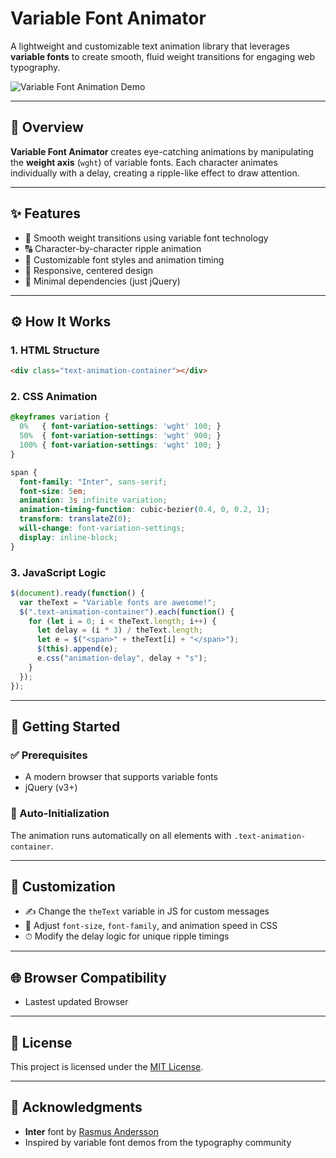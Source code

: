 # Variable Font Animator

A lightweight and customizable text animation library that leverages **variable fonts** to create smooth, fluid weight transitions for engaging web typography.

![Variable Font Animation Demo](demo-animation.gif)

---

## 🚀 Overview

**Variable Font Animator** creates eye-catching animations by manipulating the **weight axis** (`wght`) of variable fonts. Each character animates individually with a delay, creating a ripple-like effect to draw attention.

---

## ✨ Features

- 🎯 Smooth weight transitions using variable font technology
- 🔠 Character-by-character ripple animation
- 🎨 Customizable font styles and animation timing
- 📱 Responsive, centered design
- 🧹 Minimal dependencies (just jQuery)

---

## ⚙️ How It Works

### 1. HTML Structure

```html
<div class="text-animation-container"></div>
```

### 2. CSS Animation

```css
@keyframes variation {
  0%   { font-variation-settings: 'wght' 100; }
  50%  { font-variation-settings: 'wght' 900; }
  100% { font-variation-settings: 'wght' 100; }
}

span {
  font-family: "Inter", sans-serif;
  font-size: 5em;
  animation: 3s infinite variation;
  animation-timing-function: cubic-bezier(0.4, 0, 0.2, 1);
  transform: translateZ(0);
  will-change: font-variation-settings;
  display: inline-block;
}
```

### 3. JavaScript Logic

```javascript
$(document).ready(function() {
  var theText = "Variable fonts are awesome!";
  $(".text-animation-container").each(function() {
    for (let i = 0; i < theText.length; i++) {
      let delay = (i * 3) / theText.length;
      let e = $("<span>" + theText[i] + "</span>");
      $(this).append(e);
      e.css("animation-delay", delay + "s");
    }
  });
});
```

---

## 🔧 Getting Started

### ✅ Prerequisites

- A modern browser that supports variable fonts
- jQuery (v3+)


### 🔄 Auto-Initialization

The animation runs automatically on all elements with `.text-animation-container`.

---

## 🎠 Customization

- ✍️ Change the `theText` variable in JS for custom messages
- 🧠 Adjust `font-size`, `font-family`, and animation speed in CSS
- ⏱ Modify the delay logic for unique ripple timings

---

## 🌐 Browser Compatibility

- Lastest updated Browser

---

## 📜 License

This project is licensed under the [MIT License](LICENSE).

---

## 🙏 Acknowledgments

- **Inter** font by [Rasmus Andersson](https://rsms.me/inter/)
- Inspired by variable font demos from the typography community


